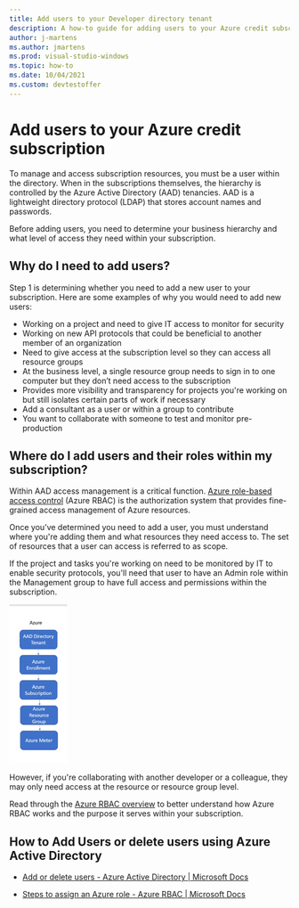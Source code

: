 ```yaml
---
title: Add users to your Developer directory tenant
description: A how-to guide for adding users to your Azure credit subscription and managing their access with role-based controls.
author: j-martens
ms.author: jmartens
ms.prod: visual-studio-windows
ms.topic: how-to 
ms.date: 10/04/2021
ms.custom: devtestoffer
---
```


# Add users to your Azure credit subscription  

To manage and access subscription resources, you must be a user within the directory. When in the subscriptions themselves, the hierarchy is controlled by the Azure Active Directory (AAD) tenancies. AAD is a lightweight directory protocol (LDAP) that stores account names and passwords.  

Before adding users, you need to determine your business hierarchy and what level of access they need within your subscription.  

## Why do I need to add users?

Step 1 is determining whether you need to add a new user to your subscription. Here are some examples of why you would need to add new users:  

- Working on a project and need to give IT access to monitor for security  
- Working on new API protocols that could be beneficial to another member of an organization  
- Need to give access at the subscription level so they can access all resource groups  
- At the business level, a single resource group needs to sign in to one computer but they don’t need access to the subscription  
- Provides more visibility and transparency for projects you're working on but still isolates certain parts of work if necessary  
- Add a consultant as a user or within a group to contribute  
- You want to collaborate with someone to test and monitor pre-production  

## Where do I add users and their roles within my subscription?

Within AAD access management is a critical function. [Azure role-based access control](../../role-based-access-control/overview.md) \(Azure RBAC\) is the authorization system that provides fine-grained access management of Azure resources.  

Once you’ve determined you need to add a user, you must understand where you're adding them and what resources they need access to. The set of resources that a user can access is referred to as scope.  

If the project and tasks you're working on need to be monitored by IT to enable security protocols, you'll need that user to have an Admin role within the Management group to have full access and permissions within the subscription.  

![A screenshot of the access levels in Azure.](media/add-users-to-your-directory/accessmanagement.png "Managing roles with management groups in Azure.")

However, if you're collaborating with another developer or a colleague, they may only need access at the resource or resource group level.  

Read through the [Azure RBAC overview](../../role-based-access-control/overview.md) to better understand how Azure RBAC works and the purpose it serves within your subscription.  

## How to Add Users or delete users using Azure Active Directory  

- [Add or delete users - Azure Active Directory | Microsoft Docs](../../active-directory/fundamentals/add-users-azure-active-directory.md)  

- [Steps to assign an Azure role - Azure RBAC | Microsoft Docs](../../role-based-access-control/role-assignments-steps.md)  
